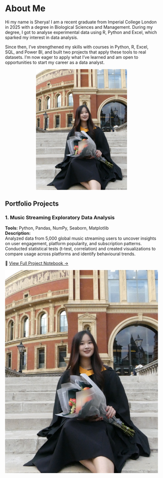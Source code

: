 # About Me
Hi my name is Sherya! I am a recent graduate from Imperial College London in 2025 with a degree in Biological Sciences and Management. During my degree, I got to analyse experimental data using R, Python and Excel, which sparked my interest in data analysis.

Since then, I’ve strengthened my skills with courses in Python, R, Excel, SQL, and Power BI, and built two projects that apply these tools to real datasets. I’m now eager to apply what I’ve learned and am open to opportunities to start my career as a data analyst.

<p align="center">
  <img src="https://github.com/SherbieFwumpWee/Portfolio/blob/main/IMG_8753.jpg?raw=true" 
       alt="Streaming Data Analysis Dashboard" 
       width="300">
</p>

## Portfolio Projects

### **1. Music Streaming Exploratory Data Analysis**
**Tools:** Python, Pandas, NumPy, Seaborn, Matplotlib  
**Description:**  
Analyzed data from 5,000 global music streaming users to uncover insights on user engagement, platform popularity, and subscription patterns.  
Conducted statistical tests (t-test, correlation) and created visualizations to compare usage across platforms and identify behavioural trends.

📂 [View Full Project Notebook →](https://github.com/SherbieFwumpWee/Portfolio/blob/main/Portfolio_Project_Notebook.ipynb)

![Music Streaming Analysis](https://github.com/SherbieFwumpWee/Portfolio/blob/main/IMG_8753.jpg?raw=true)
